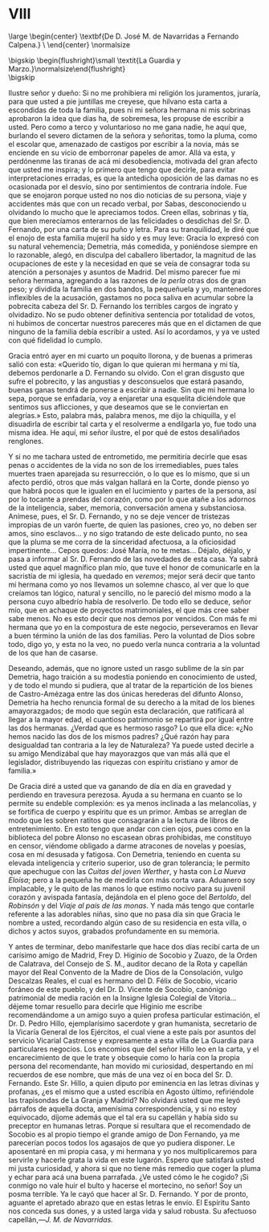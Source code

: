 # VIII

<!--- 
<div> 
  <span style="margin:0 auto;text-indent:0;display:block;text-align:center;font-weight:bold;font-size:larger;">
                De D. José M. de Navarridas a Fernando Calpena.           <br />
  </span>
</div> 
<p> </p>
-->

\large
\begin{center}
\textbf{De D. José M. de Navarridas a Fernando Calpena.}                  \\
\end{center}
\normalsize

<!--- 
<div>
  <span style="width:100%;display:block;text-align:right;"> 
                *La Guardia y Marzo.*
  </span>
</div>
<p> </p>
-->

\bigskip
\begin{flushright}\small \textit{La Guardia y Marzo.}\normalsize\end{flushright}   
\bigskip

Ilustre señor y dueño: Si no me prohibiera mi religión los juramentos, juraría,
para que usted a pie juntillas me creyese, que hilvano esta carta a escondidas
de toda la familia, pues ni mi señora hermana ni mis sobrinas aprobaron la idea
que días ha, de sobremesa, les propuse de escribir a usted. Pero como a terco
y voluntarioso no me gana nadie, he aquí que, burlando el severo dictamen de la
señora y señoritas, tomo la pluma, como el escolar que, amenazado de castigos
por escribir a la novia, más se enciende en su vicio de emborronar papeles de
amor. Allá va esta, y perdónenme las tiranas de acá mi desobediencia, motivada
del gran afecto que usted me inspira; y lo primero que tengo que decirle, para
evitar interpretaciones erradas, es que la antedicha oposición de las damas no
es ocasionada por el desvío, sino por sentimientos de contraria índole. Fue que
se enojaron porque usted no nos dio noticias de su persona, viaje y accidentes
más que con un recado verbal, por Sabas, desconociendo u olvidando lo mucho que
le apreciamos todos. Creen ellas, sobrinas y tía, que bien merecíamos
enterarnos de las felicidades o desdichas del Sr. D. Fernando, por una carta de
su puño y letra. Para su tranquilidad, le diré que el enojo de esta familia
mujeril ha sido y es muy leve: Gracia lo expresó con su natural vehemencia;
Demetria, más comedida, y poniéndose siempre en lo razonable, alegó, en
disculpa del caballero libertador, la magnitud de las ocupaciones de este y la
necesidad en que se veía de consagrar toda su atención a personajes y asuntos
de Madrid. Del mismo parecer fue mi señora hermana, agregando a las razones de
*la perla* otras dos de gran peso; y dividida la familia en dos bandos, la
pequeñuela y yo, mantenedores inflexibles de la acusación, gastamos no poca
saliva en acumular sobre la pobrecita cabeza del Sr. D. Fernando los terribles
cargos de ingrato y olvidadizo. No se pudo obtener definitiva sentencia por
totalidad de votos, ni hubimos de concertar nuestros pareceres más que en el
dictamen de que ninguno de la familia debía escribir a usted. Así lo acordamos,
y ya ve usted con qué fidelidad lo cumplo.

Gracia entró ayer en mi cuarto un poquito llorona, y de buenas a primeras salió
con esta: «Querido tío, digan lo que quieran mi hermana y mi tía, debemos
perdonarle a D. Fernando su olvido. Con el gran disgusto que sufre el
pobrecito, y las angustias y desconsuelos que estará pasando, buenas ganas
tendrá de ponerse a escribir a nadie. Sin que mi hermana lo sepa, porque se
enfadaría, voy a enjaretar una esquelita diciéndole que sentimos sus
aflicciones, y que deseamos que se le conviertan en alegrías.» Esto, palabra
más, palabra menos, me dijo la chiquilla, y el disuadirla de escribir tal carta
y el resolverme a endilgarla yo, fue todo una misma idea. He aquí, mi señor
ilustre, el por qué de estos desaliñados renglones.

Y si no me tachara usted de entrometido, me permitiría decirle que esas penas
o accidentes de la vida no son de los irremediables, pues tales muertes traen
aparejada su resurrección, o lo que es lo mismo, que si un afecto perdió, otros
que más valgan hallará en la Corte, donde pienso yo que habrá pocos que le
igualen en el lucimiento y partes de la persona, así por lo tocante a prendas
del corazón, como por lo que atañe a los adornos de la inteligencia, saber,
memoria, conversación amena y substanciosa. Anímese, pues, el Sr. D. Fernando,
y no se deje vencer de tristezas impropias de un varón fuerte, de quien las
pasiones, creo yo, no deben ser amos, sino esclavos… y no sigo tratando de este
delicado punto, no sea que la pluma se me corra de la sinceridad afectuosa,
a la oficiosidad impertinente… Cepos quedos: José María, no te metas… Déjalo,
déjalo, y pasa a informar al Sr. D. Fernando de las novedades de esta casa. Ya
sabrá usted que aquel magnífico plan mío, que tuve el honor de comunicarle en
la sacristía de mi iglesia, ha quedado en *veremos*; mejor será decir que tanto
mi hermana como yo nos llevamos un solemne chasco, al ver que lo que creíamos
tan lógico, natural y sencillo, no le pareció del mismo modo a la persona cuyo
albedrío había de resolverlo. De todo ello se deduce, señor mío, que en achaque
de proyectos matrimoniales, el que más cree saber sabe menos. No es esto decir
que nos demos por vencidos. Con más fe mi hermana que yo en la compostura de
este negocio, perseveramos en llevar a buen término la unión de las dos
familias. Pero la voluntad de Dios sobre todo, digo yo, y esta no la veo, no
puedo verla nunca contraria a la voluntad de los que han de casarse.

Deseando, además, que no ignore usted un rasgo sublime de la sin par Demetria,
hago traición a su modestia poniendo en conocimiento de usted, y de todo el
mundo si pudiera, que al tratar de la repartición de los bienes de
Castro-Amézaga entre las dos únicas herederas del difunto Alonso, Demetria ha
hecho renuncia formal de su derecho a la mitad de los bienes amayorazgados; de
modo que según esta declaración, que ratificará al llegar a la mayor edad, el
cuantioso patrimonio se repartirá por igual entre las dos hermanas. ¿Verdad que
es hermoso rasgo? Lo que ella dice: «¿No hemos nacido las dos de los mismos
padres? ¿Qué razón hay para desigualdad tan contraria a la ley de Naturaleza?
Ya puede usted decirle a su amigo Mendizábal que hay mayorazgos que van más
allá que el legislador, distribuyendo las riquezas con espíritu cristiano
y amor de familia.»

De Gracia diré a usted que va ganando de día en día en gravedad y perdiendo en
travesura perezosa. Ayuda a su hermana en cuanto se lo permite su endeble
complexión: es ya menos inclinada a las melancolías, y se fortifica de cuerpo
y espíritu que es un primor. Ambas se arreglan de modo que les sobren ratitos
que consagrarán a la lectura de libros de entretenimiento. En esto tengo que
andar con cien ojos, pues como en la biblioteca del pobre Alonso no escasean
obras prohibidas, me constituyo en censor, viéndome obligado a darme atracones
de novelas y poesías, cosa en mí desusada y fatigosa. Con Demetria, teniendo en
cuenta su elevada inteligencia y criterio superior, uso de gran tolerancia; le
permito que apechugue con las *Cuitas del joven Werther*, y hasta con *La Nueva
Eloísa*; pero a la pequeña he de medirla con más corta vara. Aduanero soy
implacable, y le quito de las manos lo que estimo nocivo para su juvenil
corazón y avispada fantasía, dejándola en el pleno goce del *Bertoldo*, del
*Robinsón* y del *Viaje al país de las monas*. Y nada más tengo que contarle
referente a las adorables niñas, sino que no pasa día sin que Gracia le nombre
a usted, recordando algún caso de su residencia en esta villa, o dichos y actos
suyos, grabados profundamente en su memoria.

Y antes de terminar, debo manifestarle que hace dos días recibí carta de un
carísimo amigo de Madrid, Frey D. Higinio de Socobio y Zuazo, de la Orden de
Calatrava, del Consejo de S. M., auditor decano de la Rota y capellán mayor del
Real Convento de la Madre de Dios de la Consolación, vulgo Descalzas Reales, el
cual es hermano del D. Félix de Socobio, vicario foráneo de este pueblo, y del
Dr. D. Vicente de Socobio, canónigo patrimonial de media ración en la Insigne
Iglesia Colegial de Vitoria… déjeme tomar resuello para decirle que Higinio me
escribe recomendándome a un amigo suyo a quien profesa particular estimación,
el Dr. D. Pedro Hillo, ejemplarísimo sacerdote y gran humanista, secretario de
la Vicaría General de los Ejércitos, el cual viene a este país por asuntos del
servicio Vicarial Castrense y expresamente a esta villa de La Guardia para
particulares negocios. Los encomios que del señor Hillo leo en la carta, y el
encarecimiento de que le trate y obsequie como lo haría con la propia persona
del recomendante, han movido mi curiosidad, despertando en mí recuerdos de ese
nombre, que más de una vez oí en boca del Sr. D. Fernando. Este Sr. Hillo,
a quien diputo por eminencia en las letras divinas y profanas, ¿es el mismo que
a usted escribía en Agosto último, refiriéndole las trapisondas de La Granja
y Madrid? No olvidará usted que me leyó párrafos de aquella docta, amenísima
correspondencia, y si no estoy equivocado, díjome además que el tal era su
capellán y había sido su preceptor en humanas letras. Porque si resultara que
el recomendado de Socobio es al propio tiempo el grande amigo de Don Fernando,
ya me parecerían pocos todos los agasajos de que yo pudiera disponer. Le
aposentaré en mi propia casa, y mi hermana y yo nos multiplicaremos para
servirle y hacerle grata la vida en este lugarón. Espero que satisfará usted mi
justa curiosidad, y ahora sí que no tiene más remedio que coger la pluma
y echar para acá una buena parrafada. ¿Ve usted cómo le he cogido? ¡Si conmigo
no vale huir el bulto y hacerse el mortecino, no señor! Soy un posma terrible.
Ya le cayó que hacer al Sr. D. Fernando. Y por de pronto, aguante el apretado
abrazo que en estas letras le envío. El Espíritu Santo nos conceda sus dones,
y a usted larga vida y salud robusta. Su afectuoso capellán,—*J. M. de
Navarridas.*
